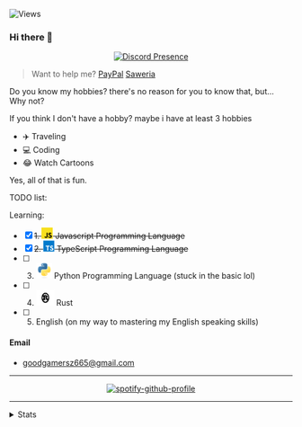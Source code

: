 ![Views](https://komarev.com/ghpvc/?username=Syrup&label=views)

### Hi there 👋

<p align="center" style="display: block;">
  <a href="https://discord.com/users/681843628317868049"><img src="https://lanyard.cnrad.dev/api/681843628317868049?idleMessage=I%27m%20currently%20not%20doing%20anything%21%20%28It%20mean%20i%27m%20so%20busy%20lol%29" alt="Discord Presence" /></a>
</p>


> Want to help me?
> [PayPal](https://paypal.me/syrup13)
> [Saweria](https://saweria.co/Syrup)

Do you know my hobbies? there's no reason for you to know that, but... Why not?

If you think I don't have a hobby? maybe i have at least 3 hobbies
- ✈️ Traveling
- 💻 Coding
- 😂 Watch Cartoons

Yes, all of that is fun.

TODO list:

Learning:

- [x] ~~1. <img height="20" width="20" src="./icons/javascript.svg" /> Javascript Programming Language~~
- [x] ~~2. <img height="20" width="20" src="./icons/typescript.svg" /> TypeScript Programming Language~~
- [ ] 3. <img height="28" width="28" src="./icons/python.svg" /> Python Programming Language (stuck in the basic lol)
- [ ] 4. <img height="28" width="32" src="./icons/rust.svg" /> Rust
- [ ] 5. English (on my way to mastering my English speaking skills)

#### Email
- goodgamersz665@gmail.com

---

<p align="center"><a href="https://spotify-github-profile.vercel.app/api/view?uid=31pgt4v77ezmpwbxf3y2e6tqwn3y&amp;redirect=true"><img src="https://spotify-github-profile.vercel.app/api/view?uid=31pgt4v77ezmpwbxf3y2e6tqwn3y&amp;cover_image=true&amp;theme=default&amp;show_offline=true&amp;background_color=121212&amp;interchange=true&amp;bar_color_cover=true" alt="spotify-github-profile"></a></p>

---

<details>
<summary>Stats</summary>
<div align="center">
<img src="https://github-profile-trophy.vercel.app/?username=Syrup&theme=dracula&count_private=true">
</div>
<img align="left" src="https://github-readme-stats.vercel.app/api?username=syrup&show_icons=true&hide_border=true&theme=tokyonight">
<img align="center" src="https://github-readme-stats.vercel.app/api/top-langs/?username=Syrup&theme=tokyonight&hide=batchfile">
</details>
